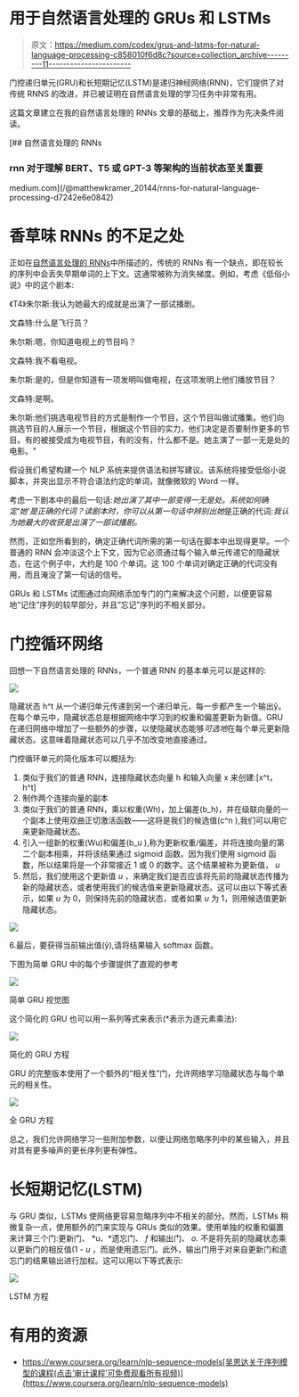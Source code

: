 # 用于自然语言处理的 GRUs 和 LSTMs

> 原文：<https://medium.com/codex/grus-and-lstms-for-natural-language-processing-c858010f6d8c?source=collection_archive---------11----------------------->

门控递归单元(GRU)和长短期记忆(LSTM)是递归神经网络(RNN)，它们提供了对传统 RNNS 的改进，并已被证明在自然语言处理的学习任务中非常有用。

这篇文章建立在我的自然语言处理的 RNNs 文章的基础上，推荐作为先决条件阅读。

[](/@matthewkramer_20144/rnns-for-natural-language-processing-d7242e6e0842) [## 自然语言处理的 RNNs

### rnn 对于理解 BERT、T5 或 GPT-3 等架构的当前状态至关重要

medium.com](/@matthewkramer_20144/rnns-for-natural-language-processing-d7242e6e0842) 

# 香草味 RNNs 的不足之处

正如在[自然语言处理的 RNNs](/@matthewkramer_20144/rnns-for-natural-language-processing-d7242e6e0842)中所描述的，传统的 RNNs 有一个缺点，即在较长的序列中会丢失早期单词的上下文。这通常被称为消失梯度。例如，考虑《低俗小说》中的这个剧本:

《T4》朱尔斯:我认为她最大的成就是出演了一部试播剧。

文森特:什么是飞行员？

朱尔斯:嗯，你知道电视上的节目吗？

文森特:我不看电视。

朱尔斯:是的，但是你知道有一项发明叫做电视，在这项发明上他们播放节目？

文森特:是啊。

朱尔斯:他们挑选电视节目的方式是制作一个节目，这个节目叫做试播集。他们向挑选节目的人展示一个节目，根据这个节目的实力，他们决定是否要制作更多的节目。有的被接受成为电视节目，有的没有，什么都不是。她主演了一部一无是处的电影。"

假设我们希望构建一个 NLP 系统来提供语法和拼写建议。该系统将接受低俗小说脚本，并突出显示不符合语法约定的单词，就像微软的 Word 一样。

考虑一下剧本中的最后一句话:*她出演了其中一部变得一无是处。*系统如何确定*‘她’*是正确的代词？读剧本时，你可以从第一句话中辨别出*她*是正确的代词:*我认为她最大的收获是出演了一部试播剧。*

然而，正如您所看到的，确定正确代词所需的第一句话在脚本中出现得更早。一个普通的 RNN 会冲淡这个上下文，因为它必须通过每个输入单元传递它的隐藏状态，在这个例子中，大约是 100 个单词。这 100 个单词对确定正确的代词没有用，而且淹没了第一句话的信号。

GRUs 和 LSTMs 试图通过向网络添加专门的门来解决这个问题，以便更容易地“记住”序列的较早部分，并且“忘记”序列的不相关部分。

# 门控循环网络

回想一下自然语言处理的 RNNs，一个普通 RNN 的基本单元可以是这样的:

![](img/6e5582b892e572a9ef7ca180bb1c38ec.png)

隐藏状态 h^t 从一个递归单元传递到另一个递归单元，每一步都产生一个输出ŷ。在每个单元中，隐藏状态总是根据网络中学习到的权重和偏差更新为新值。GRU 在递归网络中增加了一些额外的步骤，以使隐藏状态能够*可选地*在每个单元更新隐藏状态。这意味着隐藏状态可以几乎不加改变地直接通过。

门控循环单元的简化版本可以概括为:

1.  类似于我们的普通 RNN，连接隐藏状态向量 h 和输入向量 x 来创建:[x^t，h^t]
2.  制作两个连接向量的副本
3.  类似于我们的普通 RNN，乘以权重(Wh)，加上偏差(b_h)，并在级联向量的一个副本上使用双曲正切激活函数——这将是我们的候选值(c^n ),我们可以用它来更新隐藏状态。
4.  引入一组新的权重(Wu)和偏差(b_u ),称为更新权重/偏差，并将连接向量的第二个副本相乘，并将该结果通过 sigmoid 函数。因为我们使用 sigmoid 函数，所以结果将是一个非常接近 1 或 0 的数字。这个结果被称为更新值， *u*
5.  然后，我们使用这个更新值 *u* ，来确定我们是否应该将先前的隐藏状态传播为新的隐藏状态，或者使用我们的候选值来更新隐藏状态。这可以由以下等式表示，如果 *u* 为 0，则保持先前的隐藏状态，或者如果 *u* 为 1，则用候选值更新隐藏状态。

![](img/2c580ed032f576e0b4c19e3bcfe40791.png)

6.最后，要获得当前输出值(ŷ),请将结果输入 softmax 函数。

下图为简单 GRU 中的每个步骤提供了直观的参考

![](img/632f9d16d46abb844ed8501ce2ddd413.png)

简单 GRU 视觉图

这个简化的 GRU 也可以用一系列等式来表示(*表示为逐元素乘法):

![](img/73bdadf3e55479a0ae21621282b80701.png)

简化的 GRU 方程

GRU 的完整版本使用了一个额外的“相关性”门，允许网络学习隐藏状态与每个单元的相关性。

![](img/bdd06b50b99bd8f0942673f48bf7665c.png)

全 GRU 方程

总之，我们允许网络学习一些附加参数，以便让网络忽略序列中的某些输入，并且对具有更多噪声的更长序列更有弹性。

# 长短期记忆(LSTM)

与 GRU 类似，LSTMs 使网络更容易忽略序列中不相关的部分。然而，LSTMs 稍微复杂一点，使用额外的门来实现与 GRUs 类似的效果。使用单独的权重和偏置来计算三个门:更新门、 *u、*遗忘门、 *f* 和输出门、 *o.* 不是将先前的隐藏状态乘以更新门的相反值(1 - *u* ，而是使用遗忘门。此外，输出门用于对来自更新门和遗忘门的结果输出进行加权。这可以用以下等式表示:

![](img/350281329d563b0a4d6f66d9a33faa15.png)

LSTM 方程

# 有用的资源

*   https://www.coursera.org/learn/nlp-sequence-models[吴恩达关于序列模型的课程(点击‘审计课程’可免费观看所有视频)](https://www.coursera.org/learn/nlp-sequence-models)